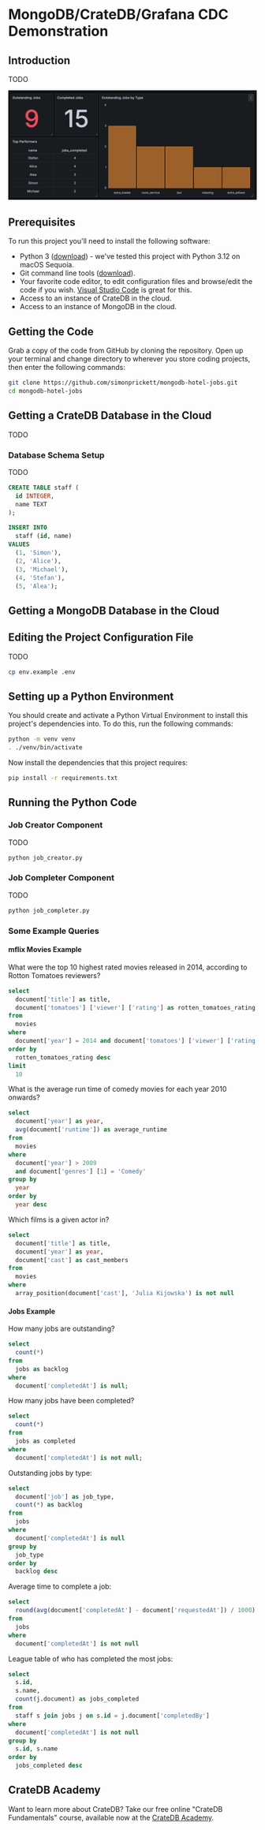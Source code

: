 # MongoDB/CrateDB/Grafana CDC Demonstration

## Introduction

TODO

![Screenshot of the Grafana Dashboard](grafana_dashboard_screenshot.png)

## Prerequisites

To run this project you'll need to install the following software:

* Python 3 ([download](https://www.python.org/downloads/)) - we've tested this project with Python 3.12 on macOS Sequoia.
* Git command line tools ([download](https://git-scm.com/downloads)).
* Your favorite code editor, to edit configuration files and browse/edit the code if you wish.  [Visual Studio Code](https://code.visualstudio.com/) is great for this.
* Access to an instance of CrateDB in the cloud.
* Access to an instance of MongoDB in the cloud.

## Getting the Code

Grab a copy of the code from GitHub by cloning the repository.  Open up your terminal and change directory to wherever you store coding projects, then enter the following commands:

```bash
git clone https://github.com/simonprickett/mongodb-hotel-jobs.git
cd mongodb-hotel-jobs
```

## Getting a CrateDB Database in the Cloud

TODO

### Database Schema Setup

TODO

```sql
CREATE TABLE staff (
  id INTEGER,
  name TEXT
);
```

```sql
INSERT INTO
  staff (id, name)
VALUES
  (1, 'Simon'),
  (2, 'Alice'),
  (3, 'Michael'),
  (4, 'Stefan'),
  (5, 'Alea');
```

## Getting a MongoDB Database in the Cloud

## Editing the Project Configuration File

TODO

```bash
cp env.example .env
```

## Setting up a Python Environment

You should create and activate a Python Virtual Environment to install this project's dependencies into.  To do this, run the following commands:

```bash
python -m venv venv
. ./venv/bin/activate
```

Now install the dependencies that this project requires:

```bash
pip install -r requirements.txt
```

## Running the Python Code

### Job Creator Component

TODO

```bash
python job_creator.py
```

### Job Completer Component

TODO

```bash
python job_completer.py
```

### Some Example Queries

#### mflix Movies Example

What were the top 10 highest rated movies released in 2014, according to Rotton Tomatoes reviewers?

```sql
select
  document['title'] as title,
  document['tomatoes'] ['viewer'] ['rating'] as rotten_tomatoes_rating
from
  movies
where
  document['year'] = 2014 and document['tomatoes'] ['viewer'] ['rating'] is not null
order by
  rotten_tomatoes_rating desc
limit
  10
```

What is the average run time of comedy movies for each year 2010 onwards?

```sql
select
  document['year'] as year,
  avg(document['runtime']) as average_runtime
from
  movies
where
  document['year'] > 2009
  and document['genres'] [1] = 'Comedy'
group by
  year
order by
  year desc
```

Which films is a given actor in?

```sql
select
  document['title'] as title,
  document['year'] as year,
  document['cast'] as cast_members
from
  movies
where
  array_position(document['cast'], 'Julia Kijowska') is not null
```

#### Jobs Example

How many jobs are outstanding?

```sql
select
  count(*)
from
  jobs as backlog
where
  document['completedAt'] is null;
```

How many jobs have been completed?

```sql
select
  count(*)
from
  jobs as completed
where
  document['completedAt'] is not null;
```

Outstanding jobs by type:

```sql
select
  document['job'] as job_type,
  count(*) as backlog
from
  jobs
where
  document['completedAt'] is null
group by
  job_type
order by
  backlog desc
```

Average time to complete a job:

```sql
select
  round(avg(document['completedAt'] - document['requestedAt']) / 1000) as job_avg_time
from
  jobs 
where
  document['completedAt'] is not null
```

League table of who has completed the most jobs:

```sql
select
  s.id,
  s.name,
  count(j.document) as jobs_completed
from
  staff s join jobs j on s.id = j.document['completedBy']
where
  document['completedAt'] is not null
group by
  s.id, s.name
order by
  jobs_completed desc
```

## CrateDB Academy

Want to learn more about CrateDB?  Take our free online "CrateDB Fundamentals" course, available now at the [CrateDB Academy](https://cratedb.com/academy/fundamentals/).
